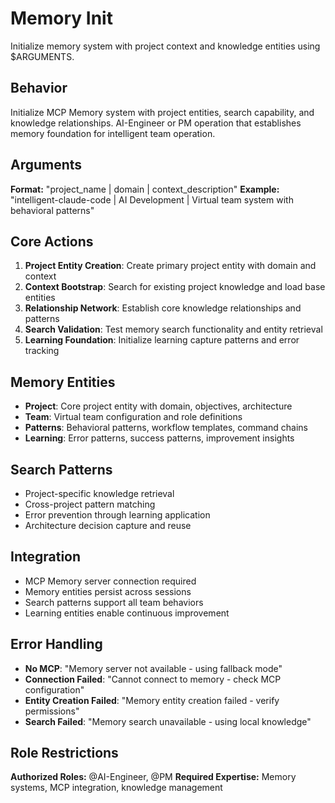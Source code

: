 # Memory Init

Initialize memory system with project context and knowledge entities using $ARGUMENTS.

## Behavior
Initialize MCP Memory system with project entities, search capability, and knowledge relationships. AI-Engineer or PM operation that establishes memory foundation for intelligent team operation.

## Arguments
**Format:** "project_name | domain | context_description"
**Example:** "intelligent-claude-code | AI Development | Virtual team system with behavioral patterns"

## Core Actions
1. **Project Entity Creation**: Create primary project entity with domain and context
2. **Context Bootstrap**: Search for existing project knowledge and load base entities
3. **Relationship Network**: Establish core knowledge relationships and patterns
4. **Search Validation**: Test memory search functionality and entity retrieval
5. **Learning Foundation**: Initialize learning capture patterns and error tracking

## Memory Entities
- **Project**: Core project entity with domain, objectives, architecture
- **Team**: Virtual team configuration and role definitions
- **Patterns**: Behavioral patterns, workflow templates, command chains
- **Learning**: Error patterns, success patterns, improvement insights

## Search Patterns
- Project-specific knowledge retrieval
- Cross-project pattern matching
- Error prevention through learning application
- Architecture decision capture and reuse

## Integration
- MCP Memory server connection required
- Memory entities persist across sessions
- Search patterns support all team behaviors
- Learning entities enable continuous improvement

## Error Handling
- **No MCP**: "Memory server not available - using fallback mode"
- **Connection Failed**: "Cannot connect to memory - check MCP configuration"
- **Entity Creation Failed**: "Memory entity creation failed - verify permissions"
- **Search Failed**: "Memory search unavailable - using local knowledge"

## Role Restrictions
**Authorized Roles:** @AI-Engineer, @PM
**Required Expertise:** Memory systems, MCP integration, knowledge management